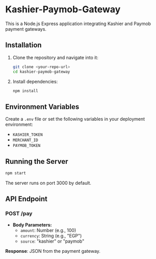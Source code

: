 # Kashier-Paymob-Gateway

This is a Node.js Express application integrating Kashier and Paymob payment gateways.

## Installation

1. Clone the repository and navigate into it:
   ```bash
   git clone <your-repo-url>
   cd kashier-paymob-gateway
   ```
2. Install dependencies:
   ```bash
   npm install
   ```

## Environment Variables

Create a `.env` file or set the following variables in your deployment environment:
- `KASHIER_TOKEN`
- `MERCHANT_ID`
- `PAYMOB_TOKEN`

## Running the Server

```bash
npm start
```

The server runs on port 3000 by default.

## API Endpoint

### POST /pay

- **Body Parameters:**
  - `amount`: Number (e.g., 100)
  - `currency`: String (e.g., "EGP")
  - `source`: "kashier" or "paymob"

**Response**: JSON from the payment gateway.
